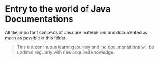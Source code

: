 # Entry to the world of Java Documentations

All the important concepts of Java are materialized and documented as much as possible in this folder.

> This is a continuous learning journey and the documentations will be updated regularly with new acquired knowledge.
